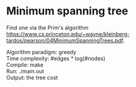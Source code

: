 # Minimum spanning tree

Find one via the Prim's algorithm https://www.cs.princeton.edu/~wayne/kleinberg-tardos/pearson/04MinimumSpanningTrees.pdf.

Algorithm paradigm: greedy  
Time complexity: #edges * log(#nodes)  
Compile: make  
Run: ./main.out  
Output: the tree cost
